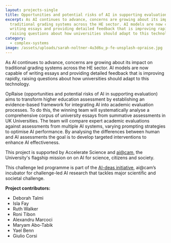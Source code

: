 ```yaml
---
layout: projects-single
title: Opportunities and potential risks of AI in supporting evaluation (OpRaise)
excerpt: As AI continues to advance, concerns are growing about its impact on
  traditional grading systems across the HE sector. AI models are now capable of
  writing essays and providing detailed feedback that is improving rapidly,
  raising questions about how universities should adapt to this technology.
category:
  - complex-systems
image: /assets/uploads/sarah-noltner-4u3d6u_p-fe-unsplash-opraise.jpg
---
```

As AI continues to advance, concerns are growing about its impact on traditional grading systems across the HE sector. AI models are now capable of writing essays and providing detailed feedback that is improving rapidly, raising questions about how universities should adapt to this technology.

OpRaise (opportunities and potential risks of AI in supporting evaluation) aims to transform higher education assessment by establishing an evidence-based framework for integrating AI into academic evaluation processes. To do this, the winning team will systematically analyse a comprehensive corpus of university essays from summative assessments in UK Universities. The team will compare expert academic evaluations against assessments from multiple AI systems, varying prompting strategies to optimise AI performance. By analysing the differences between human and AI assessments the goal is to develop targeted interventions to enhance AI effectiveness.

This project is supported by Accelerate Science and [ai@cam](https://ai.cam.ac.uk/), the University's flagship mission on on AI for science, citizens and society. 

T﻿his challenge led programme is part of the [AI-deas initiative](https://ai.cam.ac.uk/initiatives/ai-deas), ai@cam’s incubator for challenge-led AI research that tackles major scientific and societal challenge.

**Project contributors:**

* Deborah Talmi
* Isla Fay
* Ruth Walker
* Roni Tibon
* Alexandru Marcoci
* Maryam Abo-Tabik
* Yael Benn
* Giulio Corsi